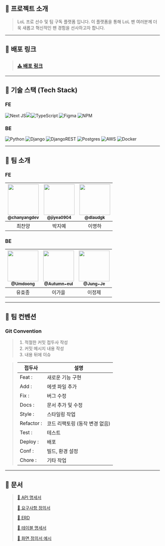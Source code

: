 ## 📖 프로젝트 소개

>LoL 프로 선수 및 팀 구독 플랫폼 입니다. 이 플랫폼을 통해 LoL 팬 여러분께 더욱 새롭고 혁신적인 팬 경험을 선사하고자 합니다.
---
## 🔗 배포 링크

> ### [⛪ 배포 링크](https://choeaelol.umdoong.shop/)

---

## 🧰 기술 스택 (Tech Stack)

### FE
![Next JS](https://img.shields.io/badge/Next-black?style=for-the-badge&logo=next.js&logoColor=white)<img src="https://img.shields.io/badge/axios-6935D3?style=for-the-badge&logo=axios&logoColor=white">![TypeScript](https://img.shields.io/badge/typescript-%23007ACC.svg?style=for-the-badge&logo=typescript&logoColor=white) ![Figma](https://img.shields.io/badge/figma-%23F24E1E.svg?style=for-the-badge&logo=figma&logoColor=white) ![NPM](https://img.shields.io/badge/NPM-%23CB3837.svg?style=for-the-badge&logo=npm&logoColor=white) 


### BE

![Python](https://img.shields.io/badge/python-3670A0?style=for-the-badge&logo=python&logoColor=ffdd54) ![Django](https://img.shields.io/badge/django-%23092E20.svg?style=for-the-badge&logo=django&logoColor=white) ![DjangoREST](https://img.shields.io/badge/DJANGO-REST-ff1709?style=for-the-badge&logo=django&logoColor=white&color=ff1709&labelColor=gray) ![Postgres](https://img.shields.io/badge/postgres-%23316192.svg?style=for-the-badge&logo=postgresql&logoColor=white) ![AWS](https://img.shields.io/badge/AWS-%23FF9900.svg?style=for-the-badge&logo=amazon-aws&logoColor=white) ![Docker](https://img.shields.io/badge/docker-%230db7ed.svg?style=for-the-badge&logo=docker&logoColor=white)

--- 

## 👥 팀 소개

### FE

| <a href=https://github.com/chanyangdev/><img src="https://avatars.githubusercontent.com/u/93540726?v=4" width=100px/><br/><sub><b>@chanyangdev</b></sub></a><br/> | <a href=https://github.com/jiyea0904/><img src="https://avatars.githubusercontent.com/u/93540726?v=4" width=100px/><br/><sub><b>@jiyea0904</b></sub></a><br/> | <a href=https://github.com/dlaudgk/><img src="https://avatars.githubusercontent.com/u/93540726?v=4" width=100px/><br/><sub><b>@dlaudgk</b></sub></a><br/> |  
|:----------------------------------:|:----------:|:---------------------------------------------------------------------------------------------------------------------------------------------------------:|
|                최찬양                 |    박지예     |                                                                            이명하                                                                            |  


### BE

| <a href=https://github.com/Umdoong/><img src="https://avatars.githubusercontent.com/u/85716720?v=4" width=100px/><br/><sub><b>@Umdoong</b></sub></a><br/> | <a href=https://github.com/Autumn-eul><img src="https://avatars.githubusercontent.com/u/90237119?v=4" width=100px/><br/><sub><b>@Autumn-eul</b></sub></a><br/> | <a href=https://github.com/Jung-Je/><img src="https://avatars.githubusercontent.com/u/77969043?v=4" width=100px/><br/><sub><b>@Jung-Je</b></sub></a><br/> |
|:----------------------------------------------------------------------------------------------------------------------------------------------------------:|:----------------------------------------------------------------------------------------------------------------------------------------------------------:|:--------------------------------------------------------------------------------------:|
|                                                                            유효종                                                                             |                                                                            이가을                                                                             |                                          이정제                                           |
---

## 📑 팀 컨벤션
### Git Convention
> 1. 적절한 커밋 접두사 작성
> 2. 커밋 메시지 내용 작성
> 3. 내용 뒤에 이슈

> | 접두사        | 설명                           |
> | ------------- | ------------------------------ |
> | Feat :     | 새로운 기능 구현               |
> | Add :      | 에셋 파일 추가                 |
> | Fix :      | 버그 수정                      |
> | Docs :     | 문서 추가 및 수정              |
> | Style :    | 스타일링 작업                  |
> | Refactor : | 코드 리팩토링 (동작 변경 없음) |
> | Test :     | 테스트                         |
> | Deploy :   | 배포                           |
> | Conf :     | 빌드, 환경 설정                |
> | Chore :    | 기타 작업                      |

---

## 📄 문서
> [📜 API 명세서](https://docs.google.com/spreadsheets/d/17s6202mBCxUK9hMEwM8oIsjbZNgiQRHCEbl2AXTjvJY/edit?gid=0#gid=0)
> 
> [📜 요구사항 정의서](https://docs.google.com/spreadsheets/d/1GESEubHML3homN5VAopU5Jg6H7bMepu4-NGfX35_erM/edit?gid=300631716#gid=300631716)
> 
> [📜 ERD](https://dbdiagram.io/d/678f33966b7fa355c384753a)
> 
> [📜 테이블 명세서](https://docs.google.com/spreadsheets/d/1iy8DB3DfR-10oJXZPHp5p-EJnr7oSW77Q9U6Wawu9FY/edit?usp=sharing)
>
> [📜 화면 정의서 예시](https://docs.google.com/spreadsheets/d/1dOeHPI0pT-e9dsPFesI6s9Q-hIlFhekD4i-F_MOGJnI/edit?usp=sharing)
